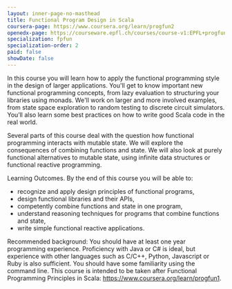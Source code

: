 ```yaml
---
layout: inner-page-no-masthead
title: Functional Program Design in Scala
coursera-page: https://www.coursera.org/learn/progfun2
openedx-page: https://courseware.epfl.ch/courses/course-v1:EPFL+progfun2+2018_T1/about
specialization: fpfun
specialization-order: 2
paid: false
showDate: false
---
```


In this course you will learn how to apply the functional programming style in the design of larger applications. You'll get to know important new functional programming concepts, from lazy evaluation to structuring your libraries using monads. We'll work on larger and more involved examples, from state space exploration to random testing to discrete circuit simulators. You’ll also learn some best practices on how to write good Scala code in the real world.

Several parts of this course deal with the question how functional programming interacts with mutable state. We will explore the consequences of combining functions and state. We will also look at purely functional alternatives to mutable state, using infinite data structures or functional reactive programming.

Learning Outcomes. By the end of this course you will be able to:

 - recognize and apply design principles of functional programs,
 - design functional libraries and their APIs,
 - competently combine functions and state in one program,
 - understand reasoning techniques for programs that combine
   functions and state,
 - write simple functional reactive applications.

Recommended background: You should have at least one year programming experience. Proficiency with Java or C# is ideal, but experience with other languages such as C/C++, Python, Javascript or Ruby is also sufficient. You should have some familiarity using the command line. This course is intended to be taken after Functional Programming Principles in Scala: https://www.coursera.org/learn/progfun1.
